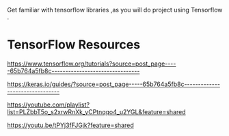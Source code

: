 
Get familiar with tensorflow libraries ,as  you will do project using Tensorflow .


# TensorFlow Resources 

https://www.tensorflow.org/tutorials?source=post_page-----65b764a5fb8c--------------------------------

https://keras.io/guides/?source=post_page-----65b764a5fb8c--------------------------------


https://youtube.com/playlist?list=PLZbbT5o_s2xrwRnXk_yCPtnqqo4_u2YGL&feature=shared

https://youtu.be/tPYj3fFJGjk?feature=shared







